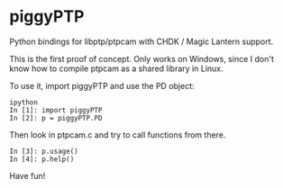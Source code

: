 piggyPTP
========

Python bindings for libptp/ptpcam with CHDK / Magic Lantern support.

This is the first proof of concept. Only works on Windows, since I don't know how to compile ptpcam as a shared library in Linux.

To use it, import piggyPTP and use the PD object:

    ipython
    In [1]: import piggyPTP
    In [2]: p = piggyPTP.PD

Then look in ptpcam.c and try to call functions from there.
 
    In [3]: p.usage()
    In [4]: p.help()

Have fun!
